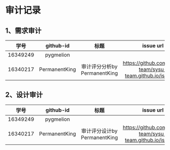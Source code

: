 # 审计记录
## 1、需求审计
学号 | github-id | 标题 | issue url
:-: | :-:|:-:|:-:
16349249 | pygmelion |   |   
16340217 | PermanentKing | 审计评分分析by PermanentKing | https://github.com/sysu-team/sysu-team.github.io/issues/1
## 2、设计审计
学号 | github-id | 标题 | issue url
:-: | :-:|:-:|:-:
16349249 | pygmelion |   |   
16340217 | PermanentKing | 审计评分设计by PermanentKing | https://github.com/sysu-team/sysu-team.github.io/issues/2

